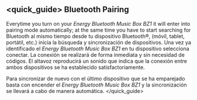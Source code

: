 ## <quick_guide> Bluetooth Pairing
Everytime you turn on your *Energy Bluetooth Music Box BZ1* it will enter into pairing mode automatically; at the same time you have to start searching for Bluetooth  al mismo tiempo desde tu dispositivo Bluetooth®, (móvil, tablet, portátil, etc.) inicia la búsqueda y sincronización de dispositivos. Una vez ya identificado el *Energy Bluetooth Music Box BZ1* en tu dispositivo selecciona conectar. La conexión se realizará de forma inmediata y sin necesidad de códigos. El altavoz reproducirá un sonido que indica que la conexión entre ambos dispositivos se ha establecido satisfactoriamente.

Para sincronizar de nuevo con el último dispositivo que se ha emparejado basta con encender el *Energy Bluetooth Music Box BZ1* y la sincronización se llevará a cabo de manera automática. 
</quick_guide>
